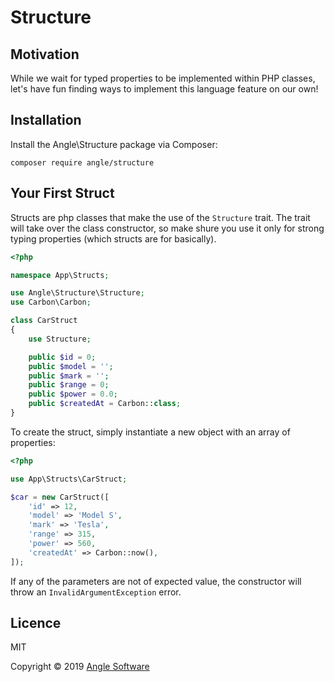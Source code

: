 # Structure

## Motivation

While we wait for typed properties to be implemented within PHP classes, let's have fun finding ways to implement this language feature on our own!

## Installation

Install the Angle\Structure package via Composer:

```
composer require angle/structure
```

## Your First Struct

Structs are php classes that make the use of the ```Structure``` trait. The trait will take over the class constructor, so make shure you use it only for strong typing properties (which structs are for basically).

```php
<?php

namespace App\Structs;

use Angle\Structure\Structure;
use Carbon\Carbon;

class CarStruct
{
    use Structure;

    public $id = 0;
    public $model = '';
    public $mark = '';
    public $range = 0;
    public $power = 0.0;
    public $createdAt = Carbon::class;
}
```

To create the struct, simply instantiate a new object with an array of properties:

```php
<?php

use App\Structs\CarStruct;

$car = new CarStruct([
    'id' => 12,
    'model' => 'Model S',
    'mark' => 'Tesla',
    'range' => 315,
    'power' => 560,
    'createdAt' => Carbon::now(),
]);
```

If any of the parameters are not of expected value, the constructor will throw an ```InvalidArgumentException``` error.

## Licence

MIT

Copyright © 2019 [Angle Software](https://angle.software)
